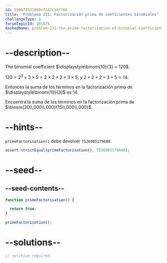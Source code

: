 ```yaml
---
id: 5900f4531000cf542c50ff66
title: 'Problema 231: Factorización prima de coeficientes binomiales'
challengeType: 1
forumTopicId: 301875
dashedName: problem-231-the-prime-factorisation-of-binomial-coefficients
---
```


# --description--

The binomial coefficient $\displaystyle\binom{10}{3} = 120$.

$120 = 2^3 × 3 × 5 = 2 × 2 × 2 × 3 × 5$, y $2 + 2 + 2 + 3 + 5 = 14$.

Entonces la suma de los términos en la factorización prima de $\displaystyle\binom{10}{3}$ es $14$.

Encuentra la suma de los términos en la factorización prima de $\binom{20\\,000\\,000}{15\\,000\\,000}$.

# --hints--

`primeFactorisation()` debe devolver `7526965179680`.

```js
assert.strictEqual(primeFactorisation(), 7526965179680);
```

# --seed--

## --seed-contents--

```js
function primeFactorisation() {

  return true;
}

primeFactorisation();
```

# --solutions--

```js
// solution required
```
